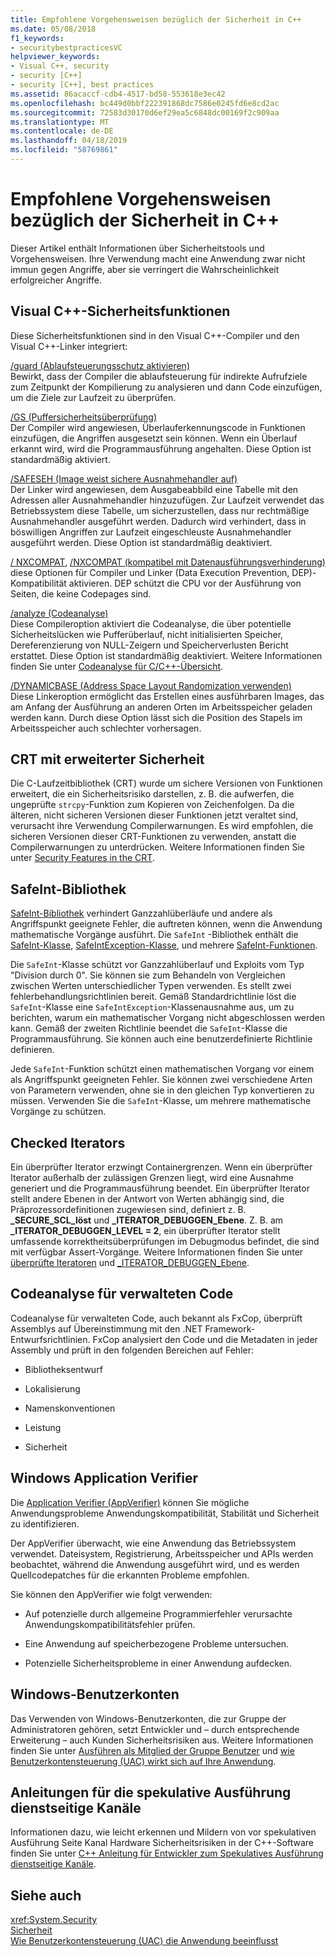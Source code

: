 ```yaml
---
title: Empfohlene Vorgehensweisen bezüglich der Sicherheit in C++
ms.date: 05/08/2018
f1_keywords:
- securitybestpracticesVC
helpviewer_keywords:
- Visual C++, security
- security [C++]
- security [C++], best practices
ms.assetid: 86acaccf-cdb4-4517-bd58-553618e3ec42
ms.openlocfilehash: bc449d0bbf222391868dc7586e0245fd6e8cd2ac
ms.sourcegitcommit: 72583d30170d6ef29ea5c6848dc00169f2c909aa
ms.translationtype: MT
ms.contentlocale: de-DE
ms.lasthandoff: 04/18/2019
ms.locfileid: "58769861"
---
```

# <a name="security-best-practices-for-c"></a>Empfohlene Vorgehensweisen bezüglich der Sicherheit in C++

Dieser Artikel enthält Informationen über Sicherheitstools und Vorgehensweisen. Ihre Verwendung macht eine Anwendung zwar nicht immun gegen Angriffe, aber sie verringert die Wahrscheinlichkeit erfolgreicher Angriffe.

## <a name="visual-c-security-features"></a>Visual C++-Sicherheitsfunktionen

Diese Sicherheitsfunktionen sind in den Visual C++-Compiler und den Visual C++-Linker integriert:

[/guard (Ablaufsteuerungsschutz aktivieren)](../build/reference/guard-enable-control-flow-guard.md)<br/>
Bewirkt, dass der Compiler die ablaufsteuerung für indirekte Aufrufziele zum Zeitpunkt der Kompilierung zu analysieren und dann Code einzufügen, um die Ziele zur Laufzeit zu überprüfen.

[/GS (Puffersicherheitsüberprüfung)](../build/reference/gs-buffer-security-check.md)<br/>
Der Compiler wird angewiesen, Überlauferkennungscode in Funktionen einzufügen, die Angriffen ausgesetzt sein können. Wenn ein Überlauf erkannt wird, wird die Programmausführung angehalten. Diese Option ist standardmäßig aktiviert.

[/SAFESEH (Image weist sichere Ausnahmehandler auf)](../build/reference/safeseh-image-has-safe-exception-handlers.md)<br/>
Der Linker wird angewiesen, dem Ausgabeabbild eine Tabelle mit den Adressen aller Ausnahmehandler hinzuzufügen. Zur Laufzeit verwendet das Betriebssystem diese Tabelle, um sicherzustellen, dass nur rechtmäßige Ausnahmehandler ausgeführt werden. Dadurch wird verhindert, dass in böswilligen Angriffen zur Laufzeit eingeschleuste Ausnahmehandler ausgeführt werden. Diese Option ist standardmäßig deaktiviert.

[/ NXCOMPAT](../build/reference/nxcompat.md), [/NXCOMPAT (kompatibel mit Datenausführungsverhinderung)](../build/reference/nxcompat-compatible-with-data-execution-prevention.md) diese Optionen für Compiler und Linker (Data Execution Prevention, DEP)-Kompatibilität aktivieren. DEP schützt die CPU vor der Ausführung von Seiten, die keine Codepages sind.

[/analyze (Codeanalyse)](../build/reference/analyze-code-analysis.md)<br/>
Diese Compileroption aktiviert die Codeanalyse, die über potentielle Sicherheitslücken wie Pufferüberlauf, nicht initialisierten Speicher, Dereferenzierung von NULL-Zeigern und Speicherverlusten Bericht erstattet. Diese Option ist standardmäßig deaktiviert. Weitere Informationen finden Sie unter [Codeanalyse für C/C++-Übersicht](/visualstudio/code-quality/code-analysis-for-c-cpp-overview).

[/DYNAMICBASE (Address Space Layout Randomization verwenden)](../build/reference/dynamicbase-use-address-space-layout-randomization.md)<br/>
Diese Linkeroption ermöglicht das Erstellen eines ausführbaren Images, das am Anfang der Ausführung an anderen Orten im Arbeitsspeicher geladen werden kann. Durch diese Option lässt sich die Position des Stapels im Arbeitsspeicher auch schlechter vorhersagen.

## <a name="security-enhanced-crt"></a>CRT mit erweiterter Sicherheit

Die C-Laufzeitbibliothek (CRT) wurde um sichere Versionen von Funktionen erweitert, die ein Sicherheitsrisiko darstellen, z. B. die aufwerfen, die ungeprüfte `strcpy`-Funktion zum Kopieren von Zeichenfolgen. Da die älteren, nicht sicheren Versionen dieser Funktionen jetzt veraltet sind, verursacht ihre Verwendung Compilerwarnungen. Es wird empfohlen, die sicheren Versionen dieser CRT-Funktionen zu verwenden, anstatt die Compilerwarnungen zu unterdrücken. Weitere Informationen finden Sie unter [Security Features in the CRT](../c-runtime-library/security-features-in-the-crt.md).

## <a name="safeint-library"></a>SafeInt-Bibliothek

[SafeInt-Bibliothek](../safeint/safeint-library.md) verhindert Ganzzahlüberläufe und andere als Angriffspunkt geeignete Fehler, die auftreten können, wenn die Anwendung mathematische Vorgänge ausführt. Die `SafeInt` -Bibliothek enthält die [SafeInt-Klasse](../safeint/safeint-class.md), [SafeIntException-Klasse](../safeint/safeintexception-class.md), und mehrere [SafeInt-Funktionen](../safeint/safeint-functions.md).

Die `SafeInt`-Klasse schützt vor Ganzzahlüberlauf und Exploits vom Typ "Division durch 0". Sie können sie zum Behandeln von Vergleichen zwischen Werten unterschiedlicher Typen verwenden. Es stellt zwei fehlerbehandlungsrichtlinien bereit. Gemäß Standardrichtlinie löst die `SafeInt`-Klasse eine `SafeIntException`-Klassenausnahme aus, um zu berichten, warum ein mathematischer Vorgang nicht abgeschlossen werden kann. Gemäß der zweiten Richtlinie beendet die `SafeInt`-Klasse die Programmausführung. Sie können auch eine benutzerdefinierte Richtlinie definieren.

Jede `SafeInt`-Funktion schützt einen mathematischen Vorgang vor einem als Angriffspunkt geeigneten Fehler. Sie können zwei verschiedene Arten von Parametern verwenden, ohne sie in den gleichen Typ konvertieren zu müssen. Verwenden Sie die `SafeInt`-Klasse, um mehrere mathematische Vorgänge zu schützen.

## <a name="checked-iterators"></a>Checked Iterators

Ein überprüfter Iterator erzwingt Containergrenzen. Wenn ein überprüfter Iterator außerhalb der zulässigen Grenzen liegt, wird eine Ausnahme generiert und die Programmausführung beendet. Ein überprüfter Iterator stellt andere Ebenen in der Antwort von Werten abhängig sind, die Präprozessordefinitionen zugewiesen sind, definiert z. B.  **\_SECURE\_SCL\_löst** und  **\_ITERATOR\_DEBUGGEN\_Ebene**. Z. B. am  **\_ITERATOR\_DEBUGGEN\_LEVEL = 2**, ein überprüfter Iterator stellt umfassende korrektheitsüberprüfungen im Debugmodus befindet, die sind mit verfügbar Assert-Vorgänge. Weitere Informationen finden Sie unter [überprüfte Iteratoren](../standard-library/checked-iterators.md) und [ \_ITERATOR\_DEBUGGEN\_Ebene](../standard-library/iterator-debug-level.md).

## <a name="code-analysis-for-managed-code"></a>Codeanalyse für verwalteten Code

Codeanalyse für verwalteten Code, auch bekannt als FxCop, überprüft Assemblys auf Übereinstimmung mit den .NET Framework-Entwurfsrichtlinien. FxCop analysiert den Code und die Metadaten in jeder Assembly und prüft in den folgenden Bereichen auf Fehler:

- Bibliotheksentwurf

- Lokalisierung

- Namenskonventionen 

- Leistung

- Sicherheit

## <a name="windows-application-verifier"></a>Windows Application Verifier

Die [Application Verifier (AppVerifier)](/windows-hardware/drivers/debugger/application-verifier
) können Sie mögliche Anwendungsprobleme Anwendungskompatibilität, Stabilität und Sicherheit zu identifizieren.

Der AppVerifier überwacht, wie eine Anwendung das Betriebssystem verwendet. Dateisystem, Registrierung, Arbeitsspeicher und APIs werden beobachtet, während die Anwendung ausgeführt wird, und es werden Quellcodepatches für die erkannten Probleme empfohlen.

Sie können den AppVerifier wie folgt verwenden:

- Auf potenzielle durch allgemeine Programmierfehler verursachte Anwendungskompatibilitätsfehler prüfen.

- Eine Anwendung auf speicherbezogene Probleme untersuchen.

- Potenzielle Sicherheitsprobleme in einer Anwendung aufdecken.

## <a name="windows-user-accounts"></a>Windows-Benutzerkonten

Das Verwenden von Windows-Benutzerkonten, die zur Gruppe der Administratoren gehören, setzt Entwickler und – durch entsprechende Erweiterung – auch Kunden Sicherheitsrisiken aus. Weitere Informationen finden Sie unter [Ausführen als Mitglied der Gruppe Benutzer](running-as-a-member-of-the-users-group.md) und [wie Benutzerkontensteuerung (UAC) wirkt sich auf Ihre Anwendung](how-user-account-control-uac-affects-your-application.md).

## <a name="guidance-for-speculative-execution-side-channels"></a>Anleitungen für die spekulative Ausführung dienstseitige Kanäle

Informationen dazu, wie leicht erkennen und Mildern von vor spekulativen Ausführung Seite Kanal Hardware Sicherheitsrisiken in der C++-Software finden Sie unter [C++ Anleitung für Entwickler zum Spekulatives Ausführung dienstseitige Kanäle](developer-guidance-speculative-execution.md).

## <a name="see-also"></a>Siehe auch

<xref:System.Security> <br/>
[Sicherheit](/dotnet/standard/security/index)<br/>
[Wie Benutzerkontensteuerung (UAC) die Anwendung beeinflusst](how-user-account-control-uac-affects-your-application.md)
